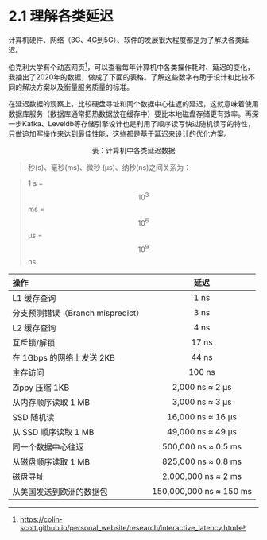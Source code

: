# 2.1 理解各类延迟

计算机硬件、网络（3G、4G到5G）、软件的发展很大程度都是为了解决各类延迟。

伯克利大学有个动态网页[^注1]，可以查看每年计算机中各类操作耗时、延迟的变化，我抽出了2020年的数据，做成了下面的表格。了解这些数字有助于设计和比较不同的解决方案以及衡量服务质量的标准。

在延迟数据的观察上，比较硬盘寻址和同个数据中心往返的延迟，这就意味着使用数据库服务（数据库通常把热数据放在缓存中）要比本地磁盘存储更有效率。再深一步Kafka、Leveldb等存储引擎设计也是利用了顺序读写快过随机读写的特性，只做追加写操作来达到最佳性能，这些都是基于延迟来设计的优化方案。


<center><p>表：计算机中各类延迟数据</p></center>

> 秒(s)、毫秒(ms)、微秒 (μs)、纳秒(ns)之间关系为：

> 1 s = $$10^{3}$$ms = $$10^{6}$$μs = $$10^{9}$$ns 


操作|延迟
:---|:--:|
L1 缓存查询| 1 ns
分支预测错误（Branch mispredict）| 3 ns
L2 缓存查询 | 4 ns
互斥锁/解锁 | 17 ns
在 1Gbps 的网络上发送 2KB | 44 ns
主存访问 | 100 ns
Zippy 压缩 1KB | 2,000 ns ≈ 2 μs
从内存顺序读取 1 MB | 3,000 ns ≈ 3 μs
SSD 随机读 | 16,000 ns  ≈ 16 μs
从 SSD 顺序读取 1 MB | 49,000 ns  ≈ 49 μs
同一个数据中心往返 | 500,000 ns  ≈ 0.5 ms
从磁盘顺序读取 1 MB | 825,000 ns  ≈ 0.8 ms
磁盘寻址 | 2,000,000 ns ≈ 2 ms
从美国发送到欧洲的数据包 | 150,000,000 ns ≈ 150 ms


[^注1]: https://colin-scott.github.io/personal_website/research/interactive_latency.html